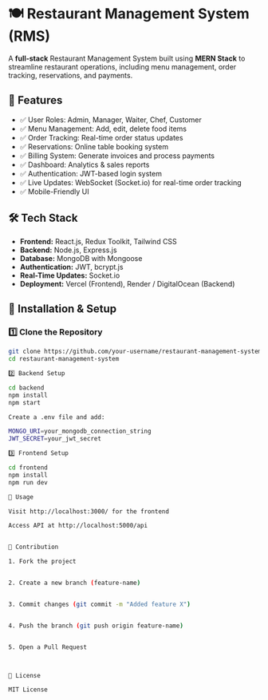 # 🍽️ Restaurant Management System (RMS)

A **full-stack** Restaurant Management System built using **MERN Stack** to streamline restaurant operations, including menu management, order tracking, reservations, and payments.

## 🚀 Features
- ✅ User Roles: Admin, Manager, Waiter, Chef, Customer
- ✅ Menu Management: Add, edit, delete food items
- ✅ Order Tracking: Real-time order status updates
- ✅ Reservations: Online table booking system
- ✅ Billing System: Generate invoices and process payments
- ✅ Dashboard: Analytics & sales reports
- ✅ Authentication: JWT-based login system
- ✅ Live Updates: WebSocket (Socket.io) for real-time order tracking
- ✅ Mobile-Friendly UI

## 🛠️ Tech Stack
- **Frontend:** React.js, Redux Toolkit, Tailwind CSS
- **Backend:** Node.js, Express.js
- **Database:** MongoDB with Mongoose
- **Authentication:** JWT, bcrypt.js
- **Real-Time Updates:** Socket.io
- **Deployment:** Vercel (Frontend), Render / DigitalOcean (Backend)

## 📂 Installation & Setup

### 1️⃣ Clone the Repository
```bash
git clone https://github.com/your-username/restaurant-management-system.git
cd restaurant-management-system

2️⃣ Backend Setup

cd backend
npm install
npm start

Create a .env file and add:

MONGO_URI=your_mongodb_connection_string
JWT_SECRET=your_jwt_secret

3️⃣ Frontend Setup

cd frontend
npm install
npm run dev

🚀 Usage

Visit http://localhost:3000/ for the frontend

Access API at http://localhost:5000/api


🤝 Contribution

1. Fork the project


2. Create a new branch (feature-name)


3. Commit changes (git commit -m "Added feature X")


4. Push the branch (git push origin feature-name)


5. Open a Pull Request



📜 License

MIT License
